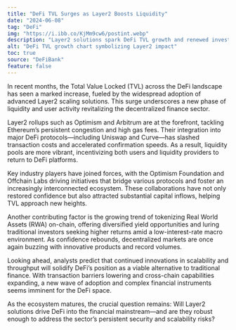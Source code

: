 ```yaml
---
title: "DeFi TVL Surges as Layer2 Boosts Liquidity"
date: "2024-06-08"
tag: "DeFi"
img: "https://i.ibb.co/KjMm9cw6/postint.webp"
description: "Layer2 solutions spark DeFi TVL growth and renewed investor optimism."
alt: "DeFi TVL growth chart symbolizing Layer2 impact"
toc: true
source: "DeFiBank"
feature: false
---
```


In recent months, the Total Value Locked (TVL) across the DeFi landscape has seen a marked increase, fueled by the widespread adoption of advanced Layer2 scaling solutions. This surge underscores a new phase of liquidity and user activity revitalizing the decentralized finance sector.

Layer2 rollups such as Optimism and Arbitrum are at the forefront, tackling Ethereum’s persistent congestion and high gas fees. Their integration into major DeFi protocols—including Uniswap and Curve—has slashed transaction costs and accelerated confirmation speeds. As a result, liquidity pools are more vibrant, incentivizing both users and liquidity providers to return to DeFi platforms.

Key industry players have joined forces, with the Optimism Foundation and Offchain Labs driving initiatives that bridge various protocols and foster an increasingly interconnected ecosystem. These collaborations have not only restored confidence but also attracted substantial capital inflows, helping TVL approach new heights.

Another contributing factor is the growing trend of tokenizing Real World Assets (RWA) on-chain, offering diversified yield opportunities and luring traditional investors seeking higher returns amid a low-interest-rate macro environment. As confidence rebounds, decentralized markets are once again buzzing with innovative products and record volumes.

Looking ahead, analysts predict that continued innovations in scalability and throughput will solidify DeFi’s position as a viable alternative to traditional finance. With transaction barriers lowering and cross-chain capabilities expanding, a new wave of adoption and complex financial instruments seems imminent for the DeFi space.

As the ecosystem matures, the crucial question remains: Will Layer2 solutions drive DeFi into the financial mainstream—and are they robust enough to address the sector’s persistent security and scalability risks?